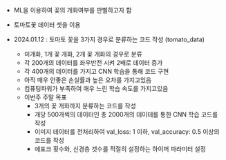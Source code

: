 - ML을 이용하여 꽃의 개화여부를 판별하고자 함
- 토마토꽃 데이터 셋을 이용
  
    
- 2024.01.12 : 토마토 꽃을 3가지 경우로 분류하는 코드 작성 (tomato_data)
  - 미개화, 1개 꽃 개화, 2개 꽃 개화의 경우로 분류
  - 각 200개의 데이터를 좌우반전 시켜 2배로 데이터 증가
  - 각 400개의 데이터를 가지고 CNN 학습을 통해 코드 구현
  - 아직 매우 안좋은 손실률과 높은 오차를 가지고있음
  - 컴퓨팅파워가 부족하여 매우 느린 학습 속도를 가지고있음
  - 이번주 주말 목표
    - 3개의 꽃 개화까지 분류하는 코드를 작성
    - 개당 500개씩의 데이터인 총 2000개의 데이테를 통한 CNN 학습 코드를 작성
    - 이미지 데이터를 전처리하여 val_loss: 1 이하, val_accuracy: 0.5 이상의 코드를 작성
    - 에포크 횟수와, 신경층 갯수를 적절히 설정하는 하이퍼 파라미터 설정    

<!---
ChaeJiHoon/ChaeJiHoon is a ✨ special ✨ repository because its `README.md` (this file) appears on your GitHub profile.
You can click the Preview link to take a look at your changes.
--->
